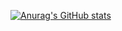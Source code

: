 [![Anurag's GitHub stats](https://github-readme-stats.vercel.app/api?username=Kovirum&count_private=true&theme=jolly)](https://github.com/anuraghazra/github-readme-stats)
